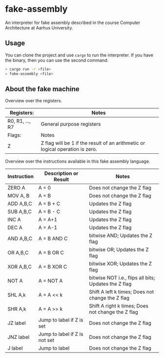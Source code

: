 # fake-assembly
An interpreter for fake assembly described in the course Computer Architecture at Aarhus University.

## Usage
You can clone the project and use `cargo` to run the interpreter. If you have the binary, then you 
can use the second command.

```bash
> cargo run -r <file>
> fake-assembly <file>
```

## About the fake machine
Overview over the registers.

| Registers:      | Notes                                                                         |
|-----------------|-------------------------------------------------------------------------------|
| R0, R1, ..., R7 | General purpose registers                                                     |
| Flags:          | Notes                                                                         |
| Z               | Z flag will be 1 if the result of an arithmetic or logical operation is zero. |

Overview over the instructions available in this fake assembly language.

| Instruction | Description or Result         | Notes                                                |
|-------------|-------------------------------|------------------------------------------------------|
| ZERO A      | A = 0                         | Does not change the Z flag                           |
| MOV A, B    | A = B                         | Does not change the Z flag                           |
| ADD A,B,C   | A = B + C                     | Updates the Z flag                                   |
| SUB A,B,C   | A = B - C                     | Updates the Z flag                                   |
| INC A       | A = A+1                       | Updates the Z flag                                   |
| DEC A       | A = A-1                       | Updates the Z flag                                   |
| AND A,B,C   | A = B AND C                   | bitwise AND; Updates the Z flag                      |
| OR A,B,C    | A = B OR C                    | bitwise OR; Updates the Z flag                       |
| XOR A,B,C   | A = B XOR C                   | bitwise XOR; Updates the Z flag                      |
| NOT A       | A = NOT A                     | bitwise NOT i.e., flips all bits; Updates the Z flag |
| SHL A,k     | A = A << k                    | Shift A left k times; Does not change the Z flag     |
| SHR A,k     | A = A >> k                    | Shift A right k times; Does not change the Z flag    |
| JZ label    | Jump to label if Z is set     | Does not change the Z flag                           |
| JNZ label   | Jump to label if Z is not set | Does not change the Z flag                           |
| J label     | Jump to label                 | Does not change the Z flag                           |
